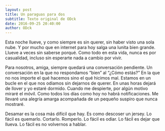 ```yaml
---
layout: post
title: Un paraguas para dos
subtitle: Texto original de ODck
date: 2016-09-25 20:40:00
author: ODck
---
```


Esta noche llueve, y como siempre es sin querer, sin haber visto una sola nube. Y por mucho que en internet para hoy salga una lunita bien grande. Llueve a veces sin saberse porqué. Como todo en esta vida, nunca es por casualidad, incluso sin esperarte nada a cambio por vivir.

Para nosotros, amiga, siempre quedará una conversación pendiente. Un conversación en la que no respondamos “bien” al “¿Cómo estás?” En la que no nos importe el qué hacemos sino el qué hicimos mal. Estamos en un bucle en el que nos odiamos sin dejarnos de querer. En unas horas dejará de llover y yo estaré dormido. Cuando me despierte, por algún motivo miraré el móvil. Como todos los días como hoy no habrá notificaciones. Me llevaré una alegría amarga acompañada de un pequeño suspiro que nunca mostraré.

Desamar es la cosa más difícil que hay. Es como descoser un jersey. Lo fácil es quemarlo. Cortarlo. Romperlo. Lo fácil es odiar. Lo fácil es dejar que llueva. Lo fácil es no volvernos a hablar.
